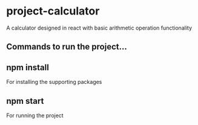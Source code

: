 # project-calculator
A calculator designed in react with basic arithmetic operation functionality


## Commands to run the project...

## npm install
For installing the supporting packages

## npm start
For running the project
